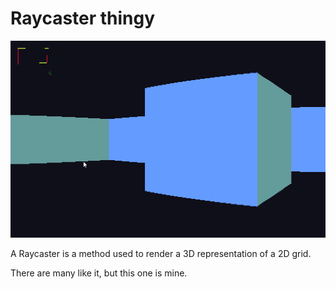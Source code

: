 # Raycaster thingy

![Screenshot of this raycaster v1](/readmeimgs/v1.png)

A Raycaster is a method used to render a 3D representation of a 2D grid.

There are many like it, but this one is mine.